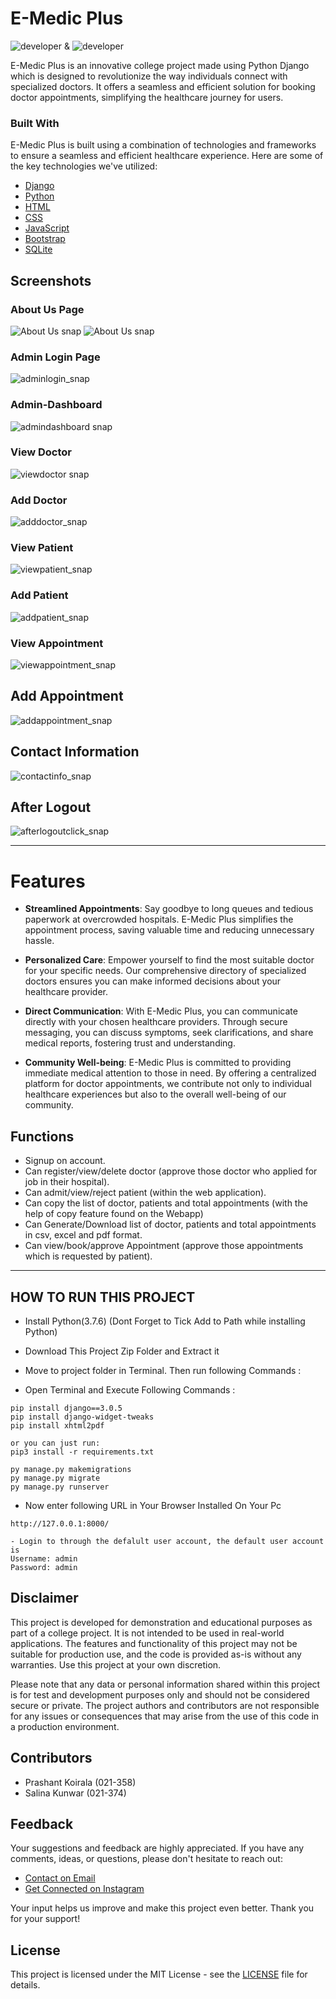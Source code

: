 # E-Medic Plus
![developer](https://img.shields.io/badge/Developed%20By%20%3A-Salina%20Kunwar-red) & ![developer](https://img.shields.io/badge/Developed%20By%20%3A-Prashant%20Koirala-red)

E-Medic Plus is an innovative college project made using Python Django which is designed to revolutionize the way individuals connect with specialized doctors. It offers a seamless and efficient solution for booking doctor appointments, simplifying the healthcare journey for users.



### Built With

E-Medic Plus is built using a combination of technologies and frameworks to ensure a seamless and efficient healthcare experience. Here are some of the key technologies we've utilized:

* [Django](https://www.djangoproject.com/)
* [Python](https://www.python.org/)
* [HTML](https://developer.mozilla.org/en-US/docs/Web/HTML)
* [CSS](https://developer.mozilla.org/en-US/docs/Web/CSS)
* [JavaScript](https://developer.mozilla.org/en-US/docs/Web/JavaScript)
* [Bootstrap](https://getbootstrap.com/)
* [SQLite](https://www.sqlite.org/)




## Screenshots
### About Us Page
![About Us snap](https://github.com/alexbytesback/E-Medic-Plus/blob/main/E-Medic%20Plus/Screenshots/About%20Us1.png?raw=true)
![About Us snap](https://github.com/alexbytesback/E-Medic-Plus/blob/main/E-Medic%20Plus/Screenshots/About%20us%202.png?raw=true)

### Admin Login Page
![adminlogin_snap](https://github.com/alexbytesback/E-Medic-Plus/blob/main/E-Medic%20Plus/Screenshots/Adminlogin.png?raw=true)

### Admin-Dashboard
![admindashboard snap](https://github.com/alexbytesback/E-Medic-Plus/blob/main/E-Medic%20Plus/Screenshots/admindashboard.png?raw=true)


### View Doctor
![viewdoctor snap](https://github.com/alexbytesback/E-Medic-Plus/blob/main/E-Medic%20Plus/Screenshots/viewdoctor.png?raw=true)

### Add Doctor
![adddoctor_snap](https://github.com/alexbytesback/E-Medic-Plus/blob/main/E-Medic%20Plus/Screenshots/adddoctor.png?raw=true)

### View Patient
![viewpatient_snap](https://github.com/alexbytesback/E-Medic-Plus/blob/main/E-Medic%20Plus/Screenshots/viewpatient.png?raw=true)

### Add Patient
![addpatient_snap](https://github.com/alexbytesback/E-Medic-Plus/blob/main/E-Medic%20Plus/Screenshots/addpatient.png?raw=true)

### View Appointment
![viewappointment_snap](https://github.com/alexbytesback/E-Medic-Plus/blob/main/E-Medic%20Plus/Screenshots/viewappointment.png?raw=true)

## Add Appointment
![addappointment_snap](https://github.com/alexbytesback/E-Medic-Plus/blob/main/E-Medic%20Plus/Screenshots/addappointment.png?raw=true)

## Contact Information
![contactinfo_snap](https://github.com/alexbytesback/E-Medic-Plus/blob/main/E-Medic%20Plus/Screenshots/contactinfo.png?raw=true)

## After Logout
![afterlogoutclick_snap](https://github.com/alexbytesback/E-Medic-Plus/blob/main/E-Medic%20Plus/Screenshots/Afterlogoutpage.png?raw=true)

--------

# Features

- **Streamlined Appointments**: Say goodbye to long queues and tedious paperwork at overcrowded hospitals. E-Medic Plus simplifies the appointment process, saving valuable time and reducing unnecessary hassle.

- **Personalized Care**: Empower yourself to find the most suitable doctor for your specific needs. Our comprehensive directory of specialized doctors ensures you can make informed decisions about your healthcare provider.

- **Direct Communication**: With E-Medic Plus, you can communicate directly with your chosen healthcare providers. Through secure messaging, you can discuss symptoms, seek clarifications, and share medical reports, fostering trust and understanding.

- **Community Well-being**: E-Medic Plus is committed to providing immediate medical attention to those in need. By offering a centralized platform for doctor appointments, we contribute not only to individual healthcare experiences but also to the overall well-being of our community.

## Functions
- Signup on account.
- Can register/view/delete doctor (approve those doctor who applied for job in their hospital).
- Can admit/view/reject patient (within the web application).
- Can copy the list of doctor, patients and total appointments (with the help of copy feature found on the Webapp)
- Can Generate/Download list of doctor, patients and total appointments in csv, excel and pdf format.
- Can view/book/approve Appointment (approve those appointments which is requested by patient).

---

## HOW TO RUN THIS PROJECT
- Install Python(3.7.6) (Dont Forget to Tick Add to Path while installing Python)
- Download This Project Zip Folder and Extract it
  
- Move to project folder in Terminal. Then run following Commands :
  

- Open Terminal and Execute Following Commands :
```
pip install django==3.0.5
pip install django-widget-tweaks
pip install xhtml2pdf

or you can just run:
pip3 install -r requirements.txt

```

```
py manage.py makemigrations
py manage.py migrate
py manage.py runserver
```
- Now enter following URL in Your Browser Installed On Your Pc
```
http://127.0.0.1:8000/
```

```
- Login to through the defalult user account, the default user account is
Username: admin
Password: admin
```

## Disclaimer

This project is developed for demonstration and educational purposes as part of a college project. It is not intended to be used in real-world applications. The features and functionality of this project may not be suitable for production use, and the code is provided as-is without any warranties. Use this project at your own discretion.

Please note that any data or personal information shared within this project is for test and development purposes only and should not be considered secure or private. The project authors and contributors are not responsible for any issues or consequences that may arise from the use of this code in a production environment.



## Contributors

- Prashant Koirala (021-358)
- Salina Kunwar  (021-374)

## Feedback

Your suggestions and feedback are highly appreciated. If you have any comments, ideas, or questions, please don't hesitate to reach out:

- [Contact on Email](mailto:alexwhite465@gmail.com)
- [Get Connected on Instagram](https://instagram.com/alexbytesback)

Your input helps us improve and make this project even better. Thank you for your support!



## License

This project is licensed under the MIT License - see the [LICENSE](LICENSE) file for details.
